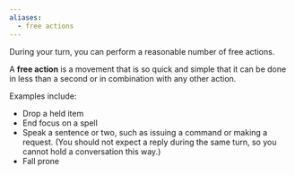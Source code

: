 ```yaml
---
aliases:
  - free actions
---
```


During your turn, you can perform a reasonable number of free actions.  

A **free action** is a movement that is so quick and simple that it can be done in less than a second or in combination with any other action.  

Examples include:

* Drop a held item
* End focus on a spell
* Speak a sentence or two, such as issuing a command or making a request.  (You should not expect a reply during the same turn, so you cannot hold a conversation this way.)
* Fall prone


